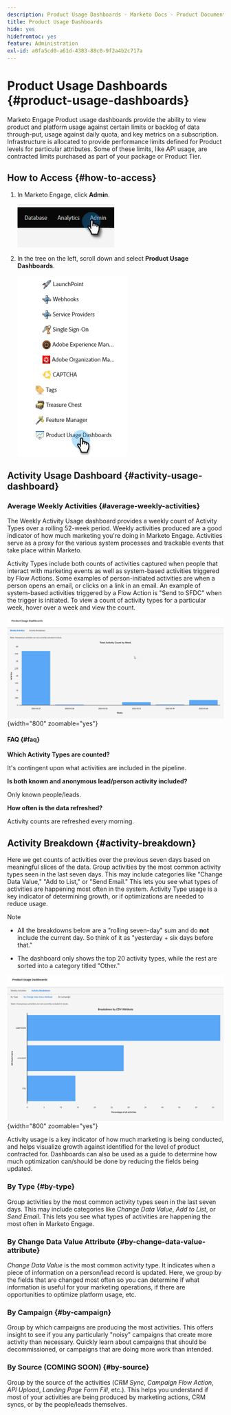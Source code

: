 ```yaml
---
description: Product Usage Dashboards - Marketo Docs - Product Documentation
title: Product Usage Dashboards
hide: yes
hidefromtoc: yes
feature: Administration
exl-id: a0fa5cd0-a61d-4383-88c0-9f2a4b2c717a
---
```

# Product Usage Dashboards {#product-usage-dashboards}

Marketo Engage Product usage dashboards provide the ability to view product and platform usage against certain limits or backlog of data through-put, usage against daily quota, and key metrics on a subscription. Infrastructure is allocated to provide performance limits defined for Product levels for particular attributes. Some of these limits, like API usage, are contracted limits purchased as part of your package or Product Tier. 

## How to Access {#how-to-access}

1. In Marketo Engage, click **Admin**.

   ![](assets/product-usage-dashboards-1.png)

1. In the tree on the left, scroll down and select **Product Usage Dashboards**.

   ![](assets/product-usage-dashboards-2.png)

## Activity Usage Dashboard {#activity-usage-dashboard}

### Average Weekly Activities {#average-weekly-activities}

The Weekly Activity Usage dashboard provides a weekly count of Activity Types over a rolling 52-week period. Weekly activities produced are a good indicator of how much marketing you're doing in Marketo Engage. Activities serve as a proxy for the various system processes and trackable events that take place within Marketo.

Activity Types include both counts of activities captured when people that interact with marketing events as well as system-based activities triggered by Flow Actions. Some examples of person-initiated activities are when a person opens an email, or clicks on a link in an email. An example of system-based activities triggered by a Flow Action is "Send to SFDC" when the trigger is initiated. To view a count of activity types for a particular week, hover over a week and view the count.

![](assets/product-usage-dashboards-3.png){width="800" zoomable="yes"}

#### FAQ {#faq}
 
**Which Activity Types are counted?**

It's contingent upon what activities are included in the pipeline.

**Is both known and anonymous lead/person activity included?**

Only known people/leads.

**How often is the data refreshed?**

Activity counts are refreshed every morning.

## Activity Breakdown {#activity-breakdown}

Here we get counts of activities over the previous seven days based on meaningful slices of the data. Group activities by the most common activity types seen in the last seven days. This may include categories like "Change Data Value," "Add to List," or "Send Email." This lets you see what types of activities are happening most often in the system. Activity Type usage is a key indicator of determining growth, or if optimizations are needed to reduce usage.

>[!NOTE]
>
>* All the breakdowns below are a "rolling seven-day" sum and do **not** include the current day. So think of it as "yesterday + six days before that."
>
>* The dashboard only shows the top 20 activity types, while the rest are sorted into a category titled "Other."

![](assets/product-usage-dashboards-4.png){width="800" zoomable="yes"}
 
Activity usage is a key indicator of how much marketing is being conducted, and helps visualize growth against identified for the level of product contracted for. Dashboards can also be used as a guide to determine how much optimization can/should be done by reducing the fields being updated.

### By Type {#by-type}

Group activities by the most common activity types seen in the last seven days. This may include categories like _Change Data Value_, _Add to List_, or _Send Email_. This lets you see what types of activities are happening the most often in Marketo Engage.

### By Change Data Value Attribute {#by-change-data-value-attribute}

_Change Data Value_ is the most common activity type. It indicates when a piece of information on a person/lead record is updated. Here, we group by the fields that are changed most often so you can determine if what information is useful for your marketing operations, if there are opportunities to optimize platform usage, etc.

### By Campaign {#by-campaign}

Group by which campaigns are producing the most activities. This offers insight to see if you any particularly "noisy" campaigns that create more activity than necessary. Quickly learn about campaigns that should be decommissioned, or campaigns that are doing more work than intended.

### By Source (COMING SOON) {#by-source}

Group by the source of the activities (_CRM Sync_, _Campaign Flow Action_, _API Upload_, _Landing Page Form Fill_, etc.). This helps you understand if most of your activities are being produced by marketing actions, CRM syncs, or by the people/leads themselves.
